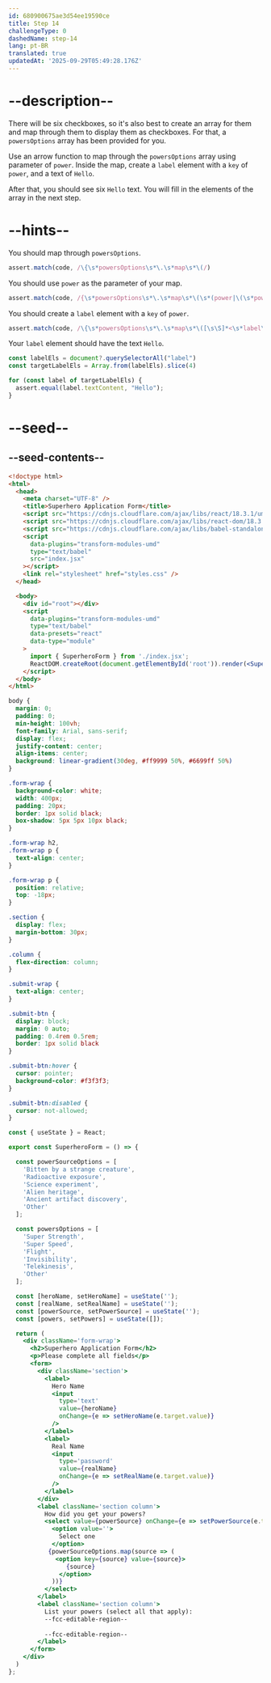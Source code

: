 ```yaml
---
id: 680900675ae3d54ee19590ce
title: Step 14
challengeType: 0
dashedName: step-14
lang: pt-BR
translated: true
updatedAt: '2025-09-29T05:49:28.176Z'
---
```


# --description--

There will be six checkboxes, so it's also best to create an array for them and map through them to display them as checkboxes. For that, a `powersOptions` array has been provided for you.

Use an arrow function to map through the `powersOptions` array using parameter of `power`. Inside the map, create a `label` element with a `key` of `power`, and a text of `Hello`.

After that, you should see six `Hello` text. You will fill in the elements of the array in the next step.

# --hints--

You should map through `powersOptions`.

```js
assert.match(code, /\{\s*powersOptions\s*\.\s*map\s*\(/)
```

You should use `power` as the parameter of your map.

```js
assert.match(code, /{\s*powersOptions\s*\.\s*map\s*\(\s*(power|\(\s*power\s*\))\s*=>/)
```

You should create a `label` element with a `key` of `power`.

```js
assert.match(code, /\{\s*powersOptions\s*\.\s*map\s*\([\s\S]*<\s*label\s+key\s*=\s*\{\s*power\s*\}\s*>[\s\S]*<\s*\/\s*label\s*>/)
```

Your `label` element should have the text `Hello`.

```js
const labelEls = document?.querySelectorAll("label")
const targetLabelEls = Array.from(labelEls).slice(4)

for (const label of targetLabelEls) {
  assert.equal(label.textContent, "Hello");
}
```

# --seed--

## --seed-contents--

```html
<!doctype html>
<html>
  <head>
    <meta charset="UTF-8" />
    <title>Superhero Application Form</title>
    <script src="https://cdnjs.cloudflare.com/ajax/libs/react/18.3.1/umd/react.development.js"></script>
    <script src="https://cdnjs.cloudflare.com/ajax/libs/react-dom/18.3.1/umd/react-dom.development.js"></script>
    <script src="https://cdnjs.cloudflare.com/ajax/libs/babel-standalone/7.26.3/babel.min.js"></script>
    <script
      data-plugins="transform-modules-umd"
      type="text/babel"
      src="index.jsx"
    ></script>
    <link rel="stylesheet" href="styles.css" />
  </head>

  <body>
    <div id="root"></div>
    <script
      data-plugins="transform-modules-umd"
      type="text/babel"
      data-presets="react"
      data-type="module"
    >
      import { SuperheroForm } from './index.jsx';
      ReactDOM.createRoot(document.getElementById('root')).render(<SuperheroForm />);
    </script>
  </body>
</html>
```

```css
body {
  margin: 0;
  padding: 0;
  min-height: 100vh;
  font-family: Arial, sans-serif;
  display: flex;
  justify-content: center;
  align-items: center;
  background: linear-gradient(30deg, #ff9999 50%, #6699ff 50%)
}

.form-wrap {
  background-color: white;
  width: 400px;
  padding: 20px;
  border: 1px solid black;
  box-shadow: 5px 5px 10px black;
}

.form-wrap h2,
.form-wrap p {
  text-align: center;
}

.form-wrap p {
  position: relative;
  top: -18px;
}

.section {
  display: flex;
  margin-bottom: 30px;
}

.column {
  flex-direction: column;
}

.submit-wrap {
  text-align: center;
}

.submit-btn {
  display: block;
  margin: 0 auto;
  padding: 0.4rem 0.5rem;
  border: 1px solid black
}

.submit-btn:hover {
  cursor: pointer;
  background-color: #f3f3f3;
}

.submit-btn:disabled {
  cursor: not-allowed;
}
```

```jsx
const { useState } = React;

export const SuperheroForm = () => {

  const powerSourceOptions = [
    'Bitten by a strange creature',
    'Radioactive exposure',
    'Science experiment',
    'Alien heritage',
    'Ancient artifact discovery',
    'Other'
  ];

  const powersOptions = [
    'Super Strength',
    'Super Speed',
    'Flight',
    'Invisibility',
    'Telekinesis',
    'Other'
  ];

  const [heroName, setHeroName] = useState('');
  const [realName, setRealName] = useState('');
  const [powerSource, setPowerSource] = useState('');
  const [powers, setPowers] = useState([]);

  return (
    <div className='form-wrap'>
      <h2>Superhero Application Form</h2>
      <p>Please complete all fields</p>
      <form>
        <div className='section'>
          <label>
            Hero Name
            <input
              type='text'
              value={heroName}
              onChange={e => setHeroName(e.target.value)}
            />
          </label>
          <label>
            Real Name
            <input
              type='password'
              value={realName}
              onChange={e => setRealName(e.target.value)}
            />
          </label>
        </div>
        <label className='section column'>
          How did you get your powers?
          <select value={powerSource} onChange={e => setPowerSource(e.target.value)}>
            <option value=''>
              Select one
            </option>
           {powerSourceOptions.map(source => (
             <option key={source} value={source}>
                {source}
              </option>
            ))}
          </select>
        </label>
        <label className='section column'>
          List your powers (select all that apply):
          --fcc-editable-region--
          
          --fcc-editable-region--
        </label>
      </form>
    </div>
  )
};
```
